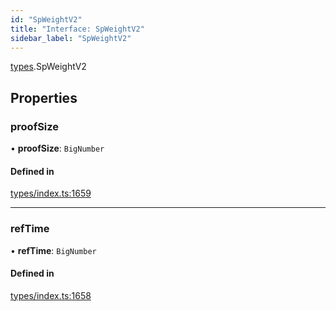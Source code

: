 ```yaml
---
id: "SpWeightV2"
title: "Interface: SpWeightV2"
sidebar_label: "SpWeightV2"
---
```


[types](../../../modules/Types/Types.md).SpWeightV2

## Properties

### proofSize

• **proofSize**: `BigNumber`

#### Defined in

[types/index.ts:1659](https://github.com/PolymeshAssociation/polymesh-sdk/blob/acc2284c/src/types/index.ts#L1659)

___

### refTime

• **refTime**: `BigNumber`

#### Defined in

[types/index.ts:1658](https://github.com/PolymeshAssociation/polymesh-sdk/blob/acc2284c/src/types/index.ts#L1658)
